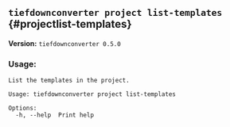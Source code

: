 ## `tiefdownconverter project list-templates` {#projectlist-templates}

**Version:** `tiefdownconverter 0.5.0`

### Usage:
```
List the templates in the project.

Usage: tiefdownconverter project list-templates

Options:
  -h, --help  Print help
```

